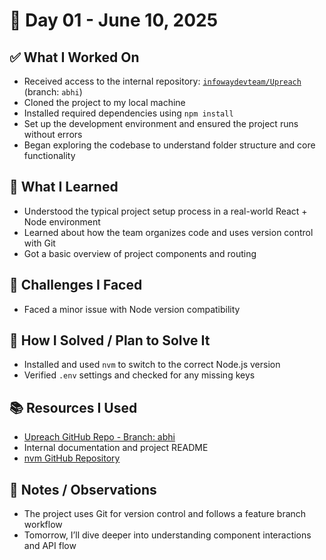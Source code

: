 # 📅 Day 01 - June 10, 2025

## ✅ What I Worked On
- Received access to the internal repository: [`infowaydevteam/Upreach`](https://github.com/infowaydevteam/Upreach) (branch: `abhi`)
- Cloned the project to my local machine
- Installed required dependencies using `npm install`
- Set up the development environment and ensured the project runs without errors
- Began exploring the codebase to understand folder structure and core functionality

## 🧠 What I Learned
- Understood the typical project setup process in a real-world React + Node environment
- Learned about how the team organizes code and uses version control with Git
- Got a basic overview of project components and routing

## 🧩 Challenges I Faced
- Faced a minor issue with Node version compatibility

## 🔧 How I Solved / Plan to Solve It
- Installed and used `nvm` to switch to the correct Node.js version
- Verified `.env` settings and checked for any missing keys

## 📚 Resources I Used
- [Upreach GitHub Repo - Branch: abhi](https://github.com/infowaydevteam/Upreach/tree/abhi)
- Internal documentation and project README
- [nvm GitHub Repository](https://github.com/nvm-sh/nvm)

## 💬 Notes / Observations
- The project uses Git for version control and follows a feature branch workflow
- Tomorrow, I’ll dive deeper into understanding component interactions and API flow
